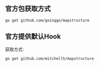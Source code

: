 ## 官方包获取方式
    
    go get github.com/goinggo/mapstructure

## 官方提供默认Hook 
获取方式: 
  
    go get github.com/mitchellh/mapstructure
    
    